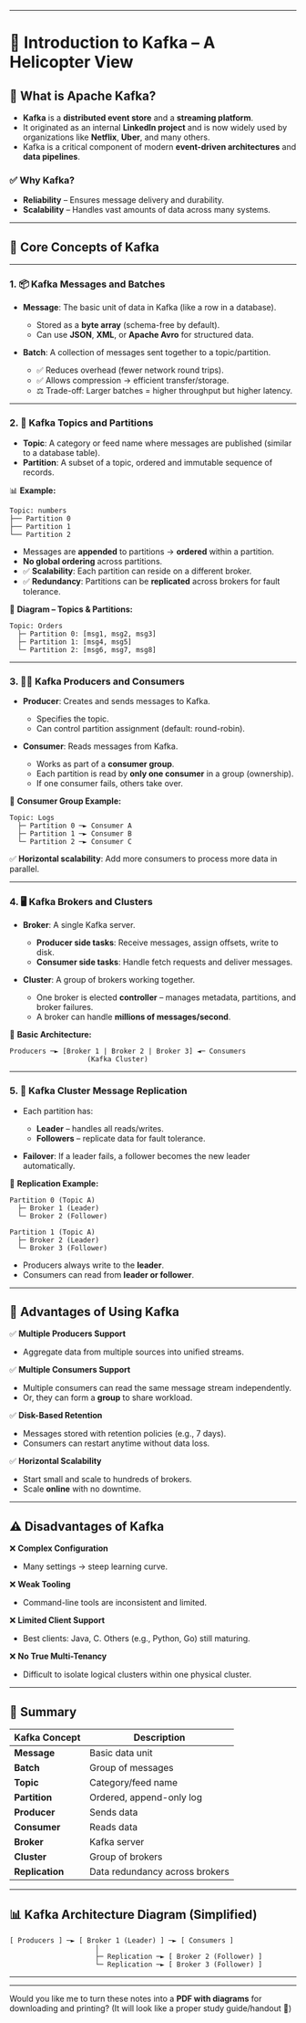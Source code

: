 
---

# 📘 Introduction to Kafka – A Helicopter View

## 📍 What is Apache Kafka?

* **Kafka** is a **distributed event store** and a **streaming platform**.
* It originated as an internal **LinkedIn project** and is now widely used by organizations like **Netflix**, **Uber**, and many others.
* Kafka is a critical component of modern **event-driven architectures** and **data pipelines**.

### ✅ Why Kafka?

* **Reliability** – Ensures message delivery and durability.
* **Scalability** – Handles vast amounts of data across many systems.

---

## 🧩 Core Concepts of Kafka

---

### 1. 📦 Kafka Messages and Batches

* **Message**: The basic unit of data in Kafka (like a row in a database).

  * Stored as a **byte array** (schema-free by default).
  * Can use **JSON**, **XML**, or **Apache Avro** for structured data.

* **Batch**: A collection of messages sent together to a topic/partition.

  * ✅ Reduces overhead (fewer network round trips).
  * ✅ Allows compression → efficient transfer/storage.
  * ⚖️ Trade-off: Larger batches = higher throughput but higher latency.

---

### 2. 📁 Kafka Topics and Partitions

* **Topic**: A category or feed name where messages are published (similar to a database table).
* **Partition**: A subset of a topic, ordered and immutable sequence of records.

📊 **Example:**

```
Topic: numbers
├── Partition 0
├── Partition 1
└── Partition 2
```

* Messages are **appended** to partitions → **ordered** within a partition.
* **No global ordering** across partitions.
* ✅ **Scalability**: Each partition can reside on a different broker.
* ✅ **Redundancy**: Partitions can be **replicated** across brokers for fault tolerance.

📸 **Diagram – Topics & Partitions:**

```
Topic: Orders
  ├─ Partition 0: [msg1, msg2, msg3]
  ├─ Partition 1: [msg4, msg5]
  └─ Partition 2: [msg6, msg7, msg8]
```

---

### 3. 👨‍💻 Kafka Producers and Consumers

* **Producer**: Creates and sends messages to Kafka.

  * Specifies the topic.
  * Can control partition assignment (default: round-robin).

* **Consumer**: Reads messages from Kafka.

  * Works as part of a **consumer group**.
  * Each partition is read by **only one consumer** in a group (ownership).
  * If one consumer fails, others take over.

📸 **Consumer Group Example:**

```
Topic: Logs
  ├─ Partition 0 ─► Consumer A
  ├─ Partition 1 ─► Consumer B
  └─ Partition 2 ─► Consumer C
```

✅ **Horizontal scalability**: Add more consumers to process more data in parallel.

---

### 4. 🖥️ Kafka Brokers and Clusters

* **Broker**: A single Kafka server.

  * **Producer side tasks**: Receive messages, assign offsets, write to disk.
  * **Consumer side tasks**: Handle fetch requests and deliver messages.

* **Cluster**: A group of brokers working together.

  * One broker is elected **controller** – manages metadata, partitions, and broker failures.
  * A broker can handle **millions of messages/second**.

📸 **Basic Architecture:**

```
Producers ─► [Broker 1 | Broker 2 | Broker 3] ◄─ Consumers
                   (Kafka Cluster)
```

---

### 5. 🔁 Kafka Cluster Message Replication

* Each partition has:

  * **Leader** – handles all reads/writes.
  * **Followers** – replicate data for fault tolerance.

* **Failover**: If a leader fails, a follower becomes the new leader automatically.

📸 **Replication Example:**

```
Partition 0 (Topic A)
  ├─ Broker 1 (Leader)
  └─ Broker 2 (Follower)

Partition 1 (Topic A)
  ├─ Broker 2 (Leader)
  └─ Broker 3 (Follower)
```

* Producers always write to the **leader**.
* Consumers can read from **leader or follower**.

---

## 🚀 Advantages of Using Kafka

✅ **Multiple Producers Support**

* Aggregate data from multiple sources into unified streams.

✅ **Multiple Consumers Support**

* Multiple consumers can read the same message stream independently.
* Or, they can form a **group** to share workload.

✅ **Disk-Based Retention**

* Messages stored with retention policies (e.g., 7 days).
* Consumers can restart anytime without data loss.

✅ **Horizontal Scalability**

* Start small and scale to hundreds of brokers.
* Scale **online** with no downtime.

---

## ⚠️ Disadvantages of Kafka

❌ **Complex Configuration**

* Many settings → steep learning curve.

❌ **Weak Tooling**

* Command-line tools are inconsistent and limited.

❌ **Limited Client Support**

* Best clients: Java, C. Others (e.g., Python, Go) still maturing.

❌ **No True Multi-Tenancy**

* Difficult to isolate logical clusters within one physical cluster.

---

## 🧠 Summary

| Kafka Concept   | Description                    |
| --------------- | ------------------------------ |
| **Message**     | Basic data unit                |
| **Batch**       | Group of messages              |
| **Topic**       | Category/feed name             |
| **Partition**   | Ordered, append-only log       |
| **Producer**    | Sends data                     |
| **Consumer**    | Reads data                     |
| **Broker**      | Kafka server                   |
| **Cluster**     | Group of brokers               |
| **Replication** | Data redundancy across brokers |

---

## 📊 Kafka Architecture Diagram (Simplified)

```
[ Producers ] ─► [ Broker 1 (Leader) ] ─► [ Consumers ]
                     │
                     ├─ Replication ─► [ Broker 2 (Follower) ]
                     └─ Replication ─► [ Broker 3 (Follower) ]
```

---


---

Would you like me to turn these notes into a **PDF with diagrams** for downloading and printing? (It will look like a proper study guide/handout 📄)
